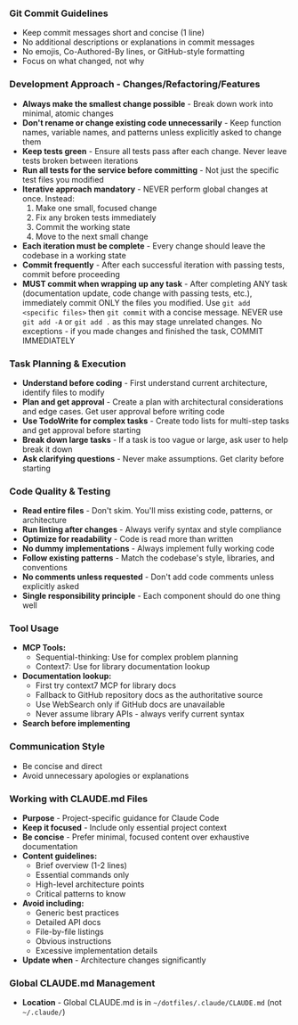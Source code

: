 ### Git Commit Guidelines
- Keep commit messages short and concise (1 line)
- No additional descriptions or explanations in commit messages
- No emojis, Co-Authored-By lines, or GitHub-style formatting
- Focus on what changed, not why

### Development Approach - Changes/Refactoring/Features
- **Always make the smallest change possible** - Break down work into minimal, atomic changes
- **Don't rename or change existing code unnecessarily** - Keep function names, variable names, and patterns unless explicitly asked to change them
- **Keep tests green** - Ensure all tests pass after each change. Never leave tests broken between iterations
- **Run all tests for the service before committing** - Not just the specific test files you modified
- **Iterative approach mandatory** - NEVER perform global changes at once. Instead:
  1. Make one small, focused change
  2. Fix any broken tests immediately
  3. Commit the working state
  4. Move to the next small change
- **Each iteration must be complete** - Every change should leave the codebase in a working state
- **Commit frequently** - After each successful iteration with passing tests, commit before proceeding
- **MUST commit when wrapping up any task** - After completing ANY task (documentation update, code change with passing tests, etc.), immediately commit ONLY the files you modified. Use `git add <specific files>` then `git commit` with a concise message. NEVER use `git add -A` or `git add .` as this may stage unrelated changes. No exceptions - if you made changes and finished the task, COMMIT IMMEDIATELY

### Task Planning & Execution
- **Understand before coding** - First understand current architecture, identify files to modify
- **Plan and get approval** - Create a plan with architectural considerations and edge cases. Get user approval before writing code
- **Use TodoWrite for complex tasks** - Create todo lists for multi-step tasks and get approval before starting
- **Break down large tasks** - If a task is too vague or large, ask user to help break it down
- **Ask clarifying questions** - Never make assumptions. Get clarity before starting

### Code Quality & Testing
- **Read entire files** - Don't skim. You'll miss existing code, patterns, or architecture
- **Run linting after changes** - Always verify syntax and style compliance
- **Optimize for readability** - Code is read more than written
- **No dummy implementations** - Always implement fully working code
- **Follow existing patterns** - Match the codebase's style, libraries, and conventions
- **No comments unless requested** - Don't add code comments unless explicitly asked
- **Single responsibility principle** - Each component should do one thing well

### Tool Usage
- **MCP Tools:**
  - Sequential-thinking: Use for complex problem planning
  - Context7: Use for library documentation lookup
- **Documentation lookup:**
  - First try context7 MCP for library docs
  - Fallback to GitHub repository docs as the authoritative source
  - Use WebSearch only if GitHub docs are unavailable
  - Never assume library APIs - always verify current syntax
- **Search before implementing**

### Communication Style
- Be concise and direct
- Avoid unnecessary apologies or explanations

### Working with CLAUDE.md Files
- **Purpose** - Project-specific guidance for Claude Code
- **Keep it focused** - Include only essential project context
- **Be concise** - Prefer minimal, focused content over exhaustive documentation
- **Content guidelines:**
  - Brief overview (1-2 lines)
  - Essential commands only
  - High-level architecture points
  - Critical patterns to know
- **Avoid including:**
  - Generic best practices
  - Detailed API docs
  - File-by-file listings
  - Obvious instructions
  - Excessive implementation details
- **Update when** - Architecture changes significantly

### Global CLAUDE.md Management
- **Location** - Global CLAUDE.md is in `~/dotfiles/.claude/CLAUDE.md` (not `~/.claude/`)
